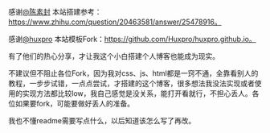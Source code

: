 感谢[@陈素封](https://www.zhihu.com/people/Feat) 本站搭建参考：https://www.zhihu.com/question/20463581/answer/25478916。

感谢[@huxpro](https://huangxuan.me/about/) 本站模板Fork：https://github.com/Huxpro/huxpro.github.io。

有了他们的热心分享，才让我这个小白搭建个人博客也能成为现实。

不建议但不阻止各位Fork，因为我对css、js、html都是一窍不通，全靠看别人的教程，一步步试错，一点点尝试，才搭建的这个博客，很多想法我没法实现或者使用的实现方法都比较low，我自己感觉是没关系，能打开看就行，不担心丢人。各位如果要fork，可能要做好丢人的准备。

我也不懂readme需要写点什么，以后知道该怎么写了再改。

